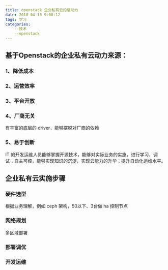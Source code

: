 ```yaml
---
title: openstack 企业私有云的驱动力
date: 2018-04-15 9:00:12
tags: 学习
categories: 
    --技术
    --openstack
---
```

## 基于Openstack的企业私有云动力来源：
### 1、降低成本
### 2、运营效率
### 3、平台开放
### 4、厂商无关
有丰富的底层的 driver，能够摆脱对厂商的依赖
### 5、易于创新
IT 的开发运维人员能够掌握开源技术，能够对实际业务的实施，进行学习，调试；自主可控，能够实现知识的沉淀，实现云能力的升华；提升自动化运维水平。
## 企业私有云实施步骤
### 硬件选型
根据业务理解，例如 ceph 架构，50以下、3台做 ha 控制节点
### 网络规划
多区域部署
### 部署调优
### 开发运维
